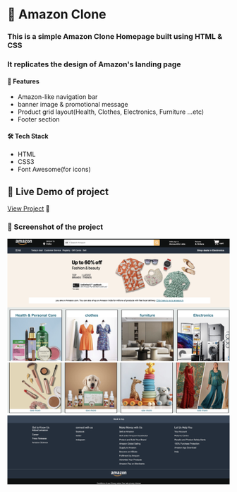 # 🛒 Amazon Clone

### This is a simple Amazon Clone Homepage built using HTML & CSS  
### It replicates the design of Amazon's landing page

#### 📌 Features
- Amazon-like navigation bar  
- banner image & promotional message  
- Product grid layout(Health, Clothes, Electronics, Furniture ...etc)  
- Footer section  

#### 🛠️ Tech Stack
- HTML
- CSS3
- Font Awesome(for icons)

## 🔗 Live Demo of project 
[View Project](https://clonehomepageamazon.netlify.app/) 🚀

### 📸 Screenshot of the project

<p align ="center">
  <img src="screenshot/snapshot1.png" alt="this is snapshot of the project" width="600">
  <img src="screenshot/snapshot2.png" alt="this is snapshot of the project" width="600">
</p>



